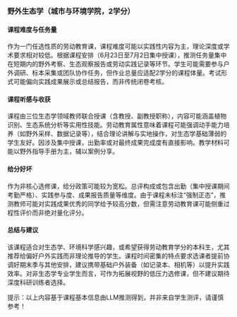 ### 野外生态学（城市与环境学院，2学分）

#### 课程难度与任务量  
作为一门任选性质的劳动教育课，课程难度可能以实践性内容为主，理论深度或学术要求相对较低。根据课程安排（6月23日至7月2日集中授课），推测任务量集中在短期内的野外考察、生态观察报告或劳动实践记录等环节。学生可能需要参与户外调研、标本采集或团队协作任务，但作业总量应适配2学分的课程体量。考试形式可能偏向实践成果展示或总结报告，而非传统闭卷考核。

#### 课程听感与收获  
课程由三位生态学领域教师联合授课（含教授、副教授职称），内容可能涵盖植物识别、生态系统分析等实用性技能。劳动教育属性意味着课程可能强调动手能力培养（如野外采样、数据记录等），结合理论讲解与实地操作，对生态学基础薄弱的学生友好。因涉及集中授课，出勤率或对最终成果完成度有直接影响。教学材料可能以野外指导手册为主，辅以案例分享。

#### 给分好坏  
作为非核心选修课，给分政策可能较为宽松。总评构成或包含出勤（集中授课期间考勤严格）、实践参与度、成果报告质量等维度。由于课程未标注“强制正态”，推测教师可能对实践成果优秀的同学给予较高分数，但需注意劳动教育课可能侧重过程性评价而非绝对量化评分。

#### 总结与建议  
该课程适合对生态学、环境科学感兴趣，或希望获得劳动教育学分的本科生，尤其推荐给偏好户外实践而非理论推导的学生。课程时间密集的特点要求选课者提前协调好期末季与其他安排，建议携带基础户外装备（如记录本、相机等）以提升实践效率。对非生态学专业学生而言，可作为拓展视野的低压力选修课，但不建议期待深度科研训练者选择。

提示：以上内容基于课程基本信息由LLM推测得到，并非来自学生测评，请谨慎参考！